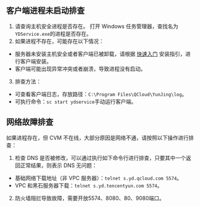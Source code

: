 ## 客户端进程未启动排查
1. 请查询主机安全进程是否存在。
打开 Windows 任务管理器，查找名为`YDService.exe`的进程是否存在。
2. 如果进程不存在，可能存在以下情况：
 - 服务器未安装主机安全或者客户端已被卸载，请根据 [快速入门](https://intl.cloud.tencent.com/document/product/296/12236) 安装指引，进行客户端安装。
 - 客户端可能出现异常冲突或者崩溃，导致进程没有启动。
3. 排查方法：
 - 可查看客户端日志，存放路径：`C:\Program Files\QCloud\YunJing\log`。
 - 可执行命令：`sc start ydservice`手动运行客户端。

## 网络故障排查
如果进程存在，但 CVM 不在线，大部分原因是网络不通，请按照以下操作进行排查：
1. 检查 DNS 是否被修改，可以通过执行如下命令行进行排查，只要其中一个返回正常结果，则表示 DNS 无问题：
 - 基础网络下载地址（非 VPC 服务器）：`telnet s.yd.qcloud.com 5574`。
 - VPC 和黑石服务器下载：`telnet s.yd.tencentyun.com 5574`。
2. 防火墙阻拦导致故障，需要开放5574、8080、80、9080端口。
